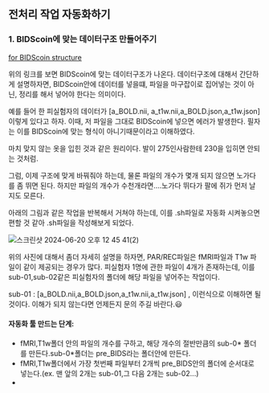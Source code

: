 ## 전처리 작업 자동화하기

### 1. BIDScoin에 맞는 데이터구조 만들어주기

[for BIDScoin structure](https://bidscoin.readthedocs.io/en/stable/preparation.html)

위의 링크를 보면 BIDScoin에 맞는 데이터구조가 나온다. 데이터구조에 대해서 간단하게 설명하자면, BIDScoin안에 데이터를 넣을떄, 파일을 마구잡이로 집어넣는 것이 아닌, 정리를 해서 넣어야 한다는 의미이다.

예를 들어 한 피실험자의 데이터가 [a_BOLD.nii, a_t1w.nii,a_BOLD.json,a_t1w.json] 이렇게 있다고 하자. 이때, 저 파일을 그대로 BIDScoin에 넣으면 에러가 발생한다. 필자는 이를 BIDScoin에 맞는 형식이 아니기때문이라고 이해하였다.

마치 맞지 않는 옷을 입힌 것과 같은 원리이다. 발이 275인사람한테 230을 입히면 안되는 것처럼.

그럼, 이제 구조에 맞게 바꿔줘야 하는데, 물론 파일의 개수가 몇개 되지 않으면 노가다를 좀 뛰면 된다. 하지만 파일의 개수가 수천개라면....노가다 뛰다가 팔에 쥐가 먼저 날지도 모른다.

아래의 그림과 같은 작업을 반복해서 거쳐야 하는데, 이를 .sh파일로 자동화 시켜놓으면 편할 것 같아 .sh파일을 작성해보게 되었다.

![스크린샷 2024-06-20 오후 12 45 41(2)](https://github.com/OhJunYoung21/Sleep-fMRI/assets/81908471/e181c797-c393-4f79-9bf7-7c3c45e68fc3)

위의 사진에 대해서 좀더 자세히 설명을 하자면, PAR/REC파일은 fMRI파일과 T1w 파일이 같이 제공되는 경우가 많다. 피실험자 1명에 관한 파일이 4개가 존재하는데, 이를 sub-01,sub-02같은 피실험자의 폴더에 해당 파일을 넣어주는 작업이다.

sub-01 : [a_BOLD.nii,a_BOLD.json,a_t1w.nii,a_t1w.json] , 이런식으로 이해하면 될 것이다. 이해가 되지 않는다면 언제든지 문의 주길 바란다.😃

#### 자동화 툴 만드는 단계:

* fMRI,T1w폴더 안의 파일의 개수를 구하고, 해당 개수의 절반만큼의 sub-0* 폴더를 만든다.sub-0*폴더는 pre_BIDS라는 폴더안에 만든다.
* fMRI,T1w폴더에서 가장 첫번째 파일부터 2개씩 pre_BIDS안의 폴더에 순서대로 넣는다.(ex. 맨 앞의 2개는 sub-01,그 다음 2개는 sub-02...)
* 



